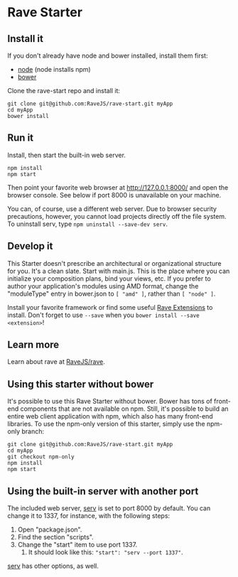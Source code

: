 # Rave Starter


## Install it

If you don't already have node and bower installed, install them first:

- [node](http://nodejs.org/) (node installs npm)
- [bower](http://bower.io/)

Clone the rave-start repo and install it:

```
git clone git@github.com:RaveJS/rave-start.git myApp
cd myApp
bower install
```


## Run it

Install, then start the built-in web server.

```
npm install
npm start
```

Then point your favorite web browser at http://127.0.0.1:8000/ and open
the browser console.  See below if port 8000 is unavailable on your machine.

You can, of course, use a different web server.  Due to browser security
precautions, however, you cannot load projects directly off the file system.
To uninstall serv, type `npm uninstall --save-dev serv`.


## Develop it

This Starter doesn't prescribe an architectural or organizational structure
for you.  It's a clean slate.  Start with main.js.  This is the place where
you can initialize your composition plans, bind your views, etc.  If you
prefer to author your application's modules using AMD format, change the
"moduleType" entry in bower.json to `[ "amd" ]`, rather than `[ "node" ]`.

Install your favorite framework or find some useful
[Rave Extensions](http://bower.io/search/?q=rave-extension) to install.
Don't forget to use `--save` when you `bower install --save <extension>`!


## Learn more

Learn about rave at [RaveJS/rave](https://github.com/RaveJS/rave).


## Using this starter without bower

It's possible to use this Rave Starter without bower.  Bower has tons of
front-end components that are not available on npm.  Still, it's possible to
build an entire web client application with npm, which also has many
front-end libraries.  To use the npm-only version of this starter, simply
use the npm-only branch:

```
git clone git@github.com:RaveJS/rave-start.git myApp
cd myApp
git checkout npm-only
npm install
npm start
```


## Using the built-in server with another port

The included web server, [serv](https://github.com/scothis/serv) is set to port
8000 by default.  You can change it to 1337, for instance, with the following
steps:

1. Open "package.json".
1. Find the section "scripts".
1. Change the "start" item to use port 1337.
	1. It should look like this: `"start": "serv --port 1337"`.

[serv](https://github.com/scothis/serv) has other options, as well.
